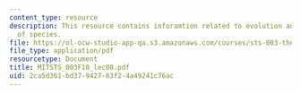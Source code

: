 ```yaml
---
content_type: resource
description: This resource contains inforamtion related to evolution and the origin
  of species.
file: https://ol-ocw-studio-app-qa.s3.amazonaws.com/courses/sts-003-the-rise-of-modern-science-fall-2010/2ca5d361bd37942783f24a49241c76ac_MITSTS_003F10_lec08.pdf
file_type: application/pdf
resourcetype: Document
title: MITSTS_003F10_lec08.pdf
uid: 2ca5d361-bd37-9427-83f2-4a49241c76ac
---
```

